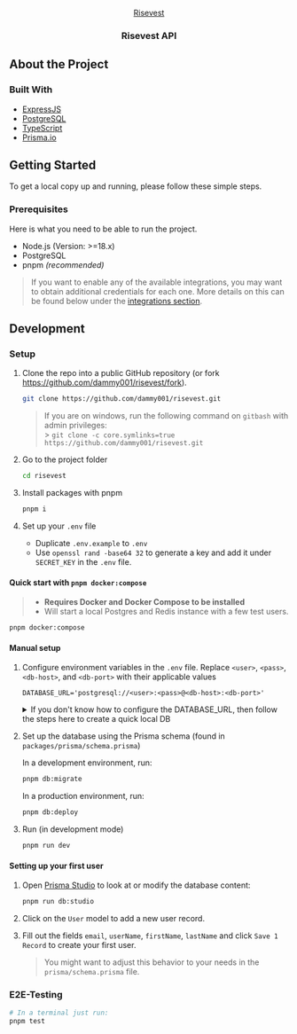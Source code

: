 <!-- PROJECT LOGO -->
<p align="center">
  <a href="https://github.com/dammy001/risevest">
   Risevest
  </a>

  <h3 align="center">Risevest API</h3>
</p>

## About the Project

### Built With

- [ExpressJS](https://nextjs.org/)
- [PostgreSQL](https://www.postgresql.org/)
- [TypeScript](https://www.typescriptlang.org/)
- [Prisma.io](https://prisma.io)

## Getting Started

To get a local copy up and running, please follow these simple steps.

### Prerequisites

Here is what you need to be able to run the project.

- Node.js (Version: >=18.x)
- PostgreSQL
- pnpm _(recommended)_

> If you want to enable any of the available integrations, you may want to obtain additional credentials for each one. More details on this can be found below under the [integrations section](#integrations).

## Development

### Setup

1. Clone the repo into a public GitHub repository (or fork https://github.com/dammy001/risevest/fork).

   ```sh
   git clone https://github.com/dammy001/risevest.git
   ```

   > If you are on windows, run the following command on `gitbash` with admin privileges: <br> > `git clone -c core.symlinks=true https://github.com/dammy001/risevest.git` <br>

1. Go to the project folder

   ```sh
   cd risevest
   ```

1. Install packages with pnpm

   ```sh
   pnpm i
   ```

1. Set up your `.env` file
   - Duplicate `.env.example` to `.env`
   - Use `openssl rand -base64 32` to generate a key and add it under `SECRET_KEY` in the `.env` file.

#### Quick start with `pnpm docker:compose`

> - **Requires Docker and Docker Compose to be installed**
> - Will start a local Postgres and Redis instance with a few test users.

```sh
pnpm docker:compose
```

#### Manual setup

1. Configure environment variables in the `.env` file. Replace `<user>`, `<pass>`, `<db-host>`, and `<db-port>` with their applicable values

   ```
   DATABASE_URL='postgresql://<user>:<pass>@<db-host>:<db-port>'
   ```

   <details>
   <summary>If you don't know how to configure the DATABASE_URL, then follow the steps here to create a quick local DB</summary>

   1. [Download](https://www.postgresql.org/download/) and install postgres in your local (if you don't have it already).

   2. Create your own local db by executing `createDB <DB name>`

   3. Now open your psql shell with the DB you created: `psql -h localhost -U postgres -d <DB name>`

   4. Now extract all the info and add it to your DATABASE_URL. The url would look something like this
   `postgresql://postgres:postgres@localhost:5432/Your-DB-Name`.
   </details>

1. Set up the database using the Prisma schema (found in `packages/prisma/schema.prisma`)

   In a development environment, run:

   ```sh
   pnpm db:migrate
   ```

   In a production environment, run:

   ```sh
   pnpm db:deploy
   ```

1. Run (in development mode)

   ```sh
   pnpm run dev
   ```

#### Setting up your first user

1. Open [Prisma Studio](https://prisma.io/studio) to look at or modify the database content:

   ```sh
   pnpm run db:studio
   ```

1. Click on the `User` model to add a new user record.
1. Fill out the fields `email`, `userName`, `firstName`, `lastName` and click `Save 1 Record` to create your first user.
   > You might want to adjust this behavior to your needs in the `prisma/schema.prisma` file.

### E2E-Testing

```sh
# In a terminal just run:
pnpm test
```
